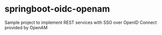 # springboot-oidc-openam
Sample project to implement REST services with SSO over OpenID Connect provided by OpenAM
